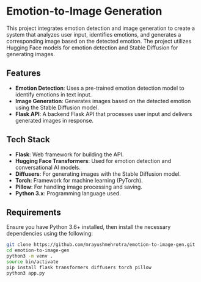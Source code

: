 # Emotion-to-Image Generation

This project integrates emotion detection and image generation to create a system that analyzes user input, identifies emotions, and generates a corresponding image based on the detected emotion. The project utilizes Hugging Face models for emotion detection and Stable Diffusion for generating images.

## Features

- **Emotion Detection**: Uses a pre-trained emotion detection model to identify emotions in text input.
- **Image Generation**: Generates images based on the detected emotion using the Stable Diffusion model.
- **Flask API**: A backend Flask API that processes user input and delivers generated images in response.

## Tech Stack

- **Flask**: Web framework for building the API.
- **Hugging Face Transformers**: Used for emotion detection and conversational AI models.
- **Diffusers**: For generating images with the Stable Diffusion model.
- **Torch**: Framework for machine learning (PyTorch).
- **Pillow**: For handling image processing and saving.
- **Python 3.x**: Programming language used.

## Requirements

Ensure you have Python 3.6+ installed, then install the necessary dependencies using the following:

```bash
git clone https://github.com/mrayushmehrotra/emotion-to-image-gen.git
cd emotion-to-image-gen
python3 -m venv . 
source bin/activate 
pip install flask transformers diffusers torch pillow
python3 app.py
```

